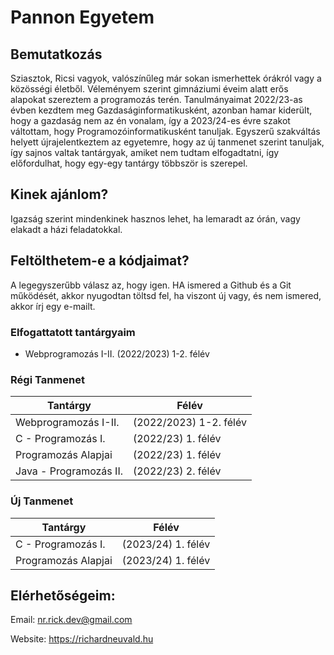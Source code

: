 # Pannon Egyetem

## Bemutatkozás

Sziasztok, Ricsi vagyok, valószínűleg már sokan ismerhettek órákról vagy a közösségi életből. Véleményem szerint gimnáziumi éveim alatt erős alapokat szereztem a programozás terén. Tanulmányaimat 2022/23-as évben kezdtem meg Gazdaságinformatikusként, azonban hamar kiderült, hogy a gazdaság nem az én vonalam, így a 2023/24-es évre szakot váltottam, hogy Programozóinformatikusként tanuljak. Egyszerű szakváltás helyett újrajelentkeztem az egyetemre, hogy az új tanmenet szerint tanuljak, így sajnos valtak tantárgyak, amiket nem tudtam elfogadtatni, így előfordulhat, hogy egy-egy tantárgy többször is szerepel.

## Kinek ajánlom?

Igazság szerint mindenkinek hasznos lehet, ha lemaradt az órán, vagy elakadt a házi feladatokkal.

## Feltölthetem-e a kódjaimat?

A legegyszerűbb válasz az, hogy igen. HA ismered a Github és a Git működését, akkor nyugodtan töltsd fel, ha viszont új vagy, és nem ismered, akkor írj egy e-mailt.

### Elfogattatott tantárgyaim

- Webprogramozás I-II. (2022/2023) 1-2. félév

### Régi Tanmenet
| Tantárgy | Félév |
| -- | -- |
| Webprogramozás I-II. | (2022/2023) 1-2. félév |
| C - Programozás I. | (2022/23) 1. félév |
| Programozás Alapjai | (2022/23) 1. félév |
| Java - Programozás II. | (2022/23) 2. félév |

### Új Tanmenet
| Tantárgy | Félév |
|--|--|
| C - Programozás I. | (2023/24) 1. félév |
| Programozás Alapjai | (2023/24) 1. félév |

## Elérhetőségeim:

Email: nr.rick.dev@gmail.com

Website: https://richardneuvald.hu
